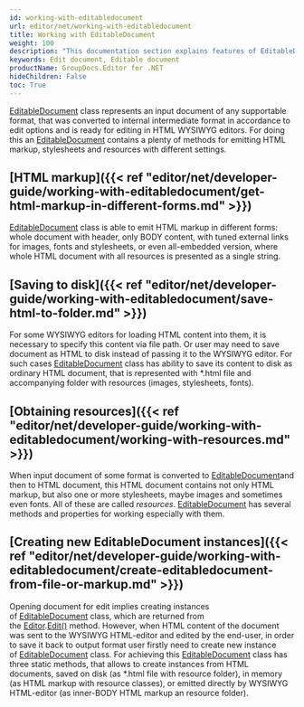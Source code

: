 ```yaml
---
id: working-with-editabledocument
url: editor/net/working-with-editabledocument
title: Working with EditableDocument
weight: 100
description: "This documentation section explains features of EditableDocument class when editing document with GroupDocs.Editor for .NET API."
keywords: Edit document, Editable document
productName: GroupDocs.Editor for .NET
hideChildren: False
toc: True
---
```

[EditableDocument](https://apireference.groupdocs.com/net/editor/groupdocs.editor/editabledocument) class represents an input document of any supportable format, that was converted to internal intermediate format in accordance to edit options and is ready for editing in HTML WYSIWYG editors. For doing this an [EditableDocument](https://apireference.groupdocs.com/net/editor/groupdocs.editor/editabledocument) contains a plenty of methods for emitting HTML markup, stylesheets and resources with different settings.

## [HTML markup]({{< ref "editor/net/developer-guide/working-with-editabledocument/get-html-markup-in-different-forms.md" >}})

[EditableDocument](https://apireference.groupdocs.com/net/editor/groupdocs.editor/editabledocument) class is able to emit HTML markup in different forms: whole document with header, only BODY content, with tuned external links for images, fonts and stylesheets, or even all-embedded version, where whole HTML document with all resources is presented as a single string.

## [Saving to disk]({{< ref "editor/net/developer-guide/working-with-editabledocument/save-html-to-folder.md" >}})

For some WYSIWYG editors for loading HTML content into them, it is necessary to specify this content via file path. Or user may need to save document as HTML to disk instead of passing it to the WYSIWYG editor. For such cases [EditableDocument](https://apireference.groupdocs.com/net/editor/groupdocs.editor/editabledocument) class has ability to save its content to disk as ordinary HTML document, that is represented with \*.html file and accompanying folder with resources (images, stylesheets, fonts).

## [Obtaining resources]({{< ref "editor/net/developer-guide/working-with-editabledocument/working-with-resources.md" >}})

When input document of some format is converted to [EditableDocument](https://apireference.groupdocs.com/net/editor/groupdocs.editor/editabledocument)and then to HTML document, this HTML document contains not only HTML markup, but also one or more stylesheets, maybe images and sometimes even fonts. All of these are called *resources*. [EditableDocument](https://apireference.groupdocs.com/net/editor/groupdocs.editor/editabledocument) has several methods and properties for working especially with them.

## [Creating new EditableDocument instances]({{< ref "editor/net/developer-guide/working-with-editabledocument/create-editabledocument-from-file-or-markup.md" >}})

Opening document for edit implies creating instances of [EditableDocument](https://apireference.groupdocs.com/net/editor/groupdocs.editor/editabledocument) class, which are returned from the [Editor](https://apireference.groupdocs.com/net/editor/groupdocs.editor/editor).[Edit()](https://apireference.groupdocs.com/net/editor/groupdocs.editor/editor/methods/edit) method. However, when HTML content of the document was sent to the WYSIWYG HTML-editor and edited by the end-user, in order to save it back to output format user firstly need to create new instance of [EditableDocument](https://apireference.groupdocs.com/net/editor/groupdocs.editor/editabledocument) class. For achieving this [EditableDocument](https://apireference.groupdocs.com/net/editor/groupdocs.editor/editabledocument) class has three static methods, that allows to create instances from HTML documents, saved on disk (as \*.html file with resource folder), in memory (as HTML markup with resource classes), or emitted directly by WYSIWYG HTML-editor (as inner-BODY HTML markup an resource folder).
